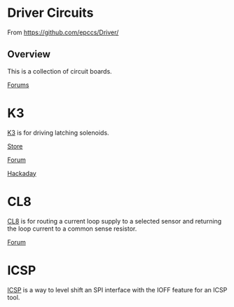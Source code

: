 # Driver Circuits

From <https://github.com/epccs/Driver/>

## Overview

This is a collection of  circuit boards. 

[Forums](http://rpubus.org/bb/viewforum.php?f=9)

# K3

[K3] is for driving latching solenoids. 

[K3]: ./K3

[Store](https://www.tindie.com/products/ron-sutherland/k3/)

[Forum](http://rpubus.org/bb/viewforum.php?f=15)

[Hackaday](https://hackaday.io/project/17080-k3)

# CL8

[CL8] is for routing a current loop supply to a selected sensor and returning the loop current to a common sense resistor.

[CL8]: ./CL8

[Forum](http://rpubus.org/bb/viewforum.php?f=16)

# ICSP

[ICSP] is a way to level shift an SPI interface with the IOFF feature for an ICSP tool.

[ICSP]: ./ICSP